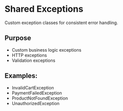 # Shared Exceptions

Custom exception classes for consistent error handling.

## Purpose
- Custom business logic exceptions
- HTTP exceptions
- Validation exceptions

## Examples:
- InvalidCartException
- PaymentFailedException
- ProductNotFoundException
- UnauthorizedException
